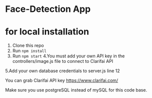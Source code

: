 # Face-Detection App

# for local installation

1. Clone this repo
2. Run `npm install`
3. Run `npm start`
   4.You must add your own API key in the controllers/image.js file to connect to Clarifai API

5.Add your own database credentials to server.js line 12

You can grab Clarifai API key https://www.clarifai.com/

Make sure you use postgreSQL instead of mySQL for this code base.
